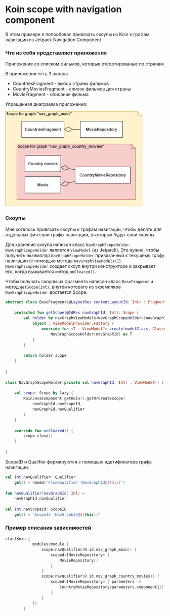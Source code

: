 # Koin scope with navigation component

В этом примере я попробовал привязать скоупы из Koin к графам навигации из Jetpack Navigation Component

### Что из себя представляет приложение
Приложение со списком фильмов, которые отсортированые по странам

В приложении есть 3 экрана
* CountriesFragment - выбор страны фильмов
* CountryMoviesFragment - список фильмов для страны
* MovieFragment - описание фильма

Упрощенная диаграмма приложения:

  <img src="images/scope_diagram.png" height="300" >

### Скоупы
Мне хотелось привязать скоупы к графам навигации, чтобы делать для отдельных фич свои графы навигации, в которых будут свои скоупы.

Для хранения скоупа написан класс `NavGraphScopeHolder`. `NavGraphScopeHolder` является `ViewModel` (из Jetpack). Это нужно, чтобы получить экземпляр `NavGraphScopeHolder` привязанный к текущему графу навигации (с помощью метода `navGraphViewModels()`). `NavGraphScopeHolder` создает скоуп внутри конструктора и закрывает его, когда вызывается метод `onCleared()`.

Чтобы получать скоупы из фрагмента написан класс `BaseFragment` и метод `getScope(Int)`, внутри которого из экземпляра `NavGraphScopeHolder` достается Scope.

```kt
abstract class BaseFragment(@LayoutRes contentLayoutId: Int) : Fragment(contentLayoutId) {

    protected fun getScope(@IdRes navGraphId: Int): Scope {
        val holder by navGraphViewModels<NavGraphScopeHolder>(navGraphId) {
            object : ViewModelProvider.Factory {
                override fun <T : ViewModel?> create(modelClass: Class<T>): T =
                    NavGraphScopeHolder(navGraphId) as T
            }
        }

        return holder.scope
    }

}

class NavGraphScopeHolder(private val navGraphId: Int) : ViewModel() {

    val scope: Scope by lazy {
        KoinJavaComponent.getKoin().getOrCreateScope(
            navGraphId.navScopeId,
            navGraphId.navQualifier
        )
    }

    override fun onCleared() {
        scope.close()
    }

}

```

 ScopeID и Qualifier формируются с помошью идетификатора графа навигации. 

```kt
val Int.navQualifier: Qualifier
    get() = named("FlowQualifier (NavGraphId@$this)")

fun navQualifier(navGraphId: Int) =
    navGraphId.navQualifier

val Int.navScopeId: ScopeID
    get() = "ScopeId (NavGraphId@${this})"


```

### Пример описания зависимостей

```kt
startKoin {
            modules(module {
                scope(navQualifier(R.id.nav_graph_main)) {
                    scoped<IMovieRepository> {
                        MovieRepository()
                    }
                }
                scope(navQualifier(R.id.nav_graph_country_movies)) {
                    scoped<IMovieRepository> { parameters ->
                        CountryMovieRepository(parameters.component1())
                    }
                }
            })
        }
```
